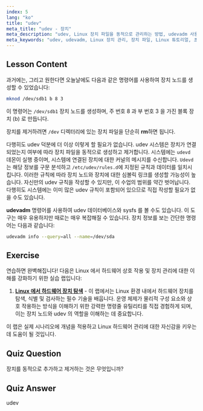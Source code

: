 ```yaml
---
index: 5
lang: "ko"
title: "udev"
meta_title: "udev - 장치"
meta_description: "udev, Linux 장치 파일을 동적으로 관리하는 방법, udevadm 사용법에 대해 알아보세요. 초보자를 위한 장치 노드 생성에 대해 이해합니다."
meta_keywords: "udev, udevadm, Linux 장치 관리, 장치 파일, Linux 튜토리얼, 초보자 Linux, udev 규칙, Linux 가이드"
---
```


## Lesson Content

과거에는, 그리고 원한다면 오늘날에도 다음과 같은 명령어를 사용하여 장치 노드를 생성할 수 있었습니다:

```bash
mknod /dev/sdb1 b 8 3
```

이 명령어는 `/dev/sdb1` 장치 노드를 생성하며, 주 번호 8 과 부 번호 3 을 가진 블록 장치 (b) 로 만듭니다.

장치를 제거하려면 `/dev` 디렉터리에 있는 장치 파일을 단순히 **rm**하면 됩니다.

다행히도 udev 덕분에 더 이상 이렇게 할 필요가 없습니다. udev 시스템은 장치가 연결되었는지 여부에 따라 장치 파일을 동적으로 생성하고 제거합니다. 시스템에는 `udevd` 데몬이 실행 중이며, 시스템에 연결된 장치에 대한 커널의 메시지를 수신합니다. `Udevd`는 해당 정보를 구문 분석하고 `/etc/udev/rules.d`에 지정된 규칙과 데이터를 일치시킵니다. 이러한 규칙에 따라 장치 노드와 장치에 대한 심볼릭 링크를 생성할 가능성이 높습니다. 자신만의 udev 규칙을 작성할 수 있지만, 이 수업의 범위를 약간 벗어납니다. 다행히도 시스템에는 이미 많은 udev 규칙이 포함되어 있으므로 직접 작성할 필요가 없을 수도 있습니다.

**udevadm** 명령어를 사용하여 udev 데이터베이스와 sysfs 를 볼 수도 있습니다. 이 도구는 매우 유용하지만 때로는 매우 복잡해질 수 있습니다. 장치 정보를 보는 간단한 명령어는 다음과 같습니다:

```bash
udevadm info --query=all --name=/dev/sda
```

## Exercise

연습하면 완벽해집니다! 다음은 Linux 에서 하드웨어 상호 작용 및 장치 관리에 대한 이해를 강화하기 위한 실습 랩입니다:

1. **[Linux 에서 하드웨어 장치 탐색](https://labex.io/ko/labs/comptia-explore-hardware-devices-in-linux-590861)** - 이 랩에서는 Linux 환경 내에서 하드웨어 장치를 탐색, 식별 및 검사하는 필수 기술을 배웁니다. 운영 체제가 물리적 구성 요소와 상호 작용하는 방식을 이해하기 위한 강력한 명령줄 유틸리티를 직접 경험하게 되며, 이는 장치 노드와 udev 의 역할을 이해하는 데 중요합니다.

이 랩은 실제 시나리오에 개념을 적용하고 Linux 하드웨어 관리에 대한 자신감을 키우는 데 도움이 될 것입니다.

## Quiz Question

장치를 동적으로 추가하고 제거하는 것은 무엇입니까?

## Quiz Answer

udev
